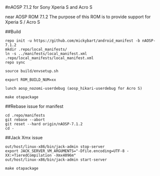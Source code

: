 #nAOSP 7.1.2 for Sony Xperia S and Acro S

near AOSP ROM 7.1.2
The purpose of this ROM is to provide support for Xperia S / Acro S

##Build

```
repo init -u https://github.com/mickybart/android_manifest -b nAOSP-7.1.2
mkdir .repo/local_manifests/
ln -s ../manifests/local_manifest.xml .repo/local_manifests/local_manifest.xml
repo sync

source build/envsetup.sh

export ROM_BUILD_NUM=xx

lunch aosp_nozomi-userdebug (aosp_hikari-userdebug for Acro S)

make otapackage
```

##Rebase issue for manifest

```
cd .repo/manifests
git rebase --abort
git reset --hard origin/nAOSP-7.1.2
cd -
```

##Jack Xmx issue

```
out/host/linux-x86/bin/jack-admin stop-server
export JACK_SERVER_VM_ARGUMENTS="-Dfile.encoding=UTF-8 -XX:+TieredCompilation -Xmx4096m"
out/host/linux-x86/bin/jack-admin start-server

make otapackage
```
